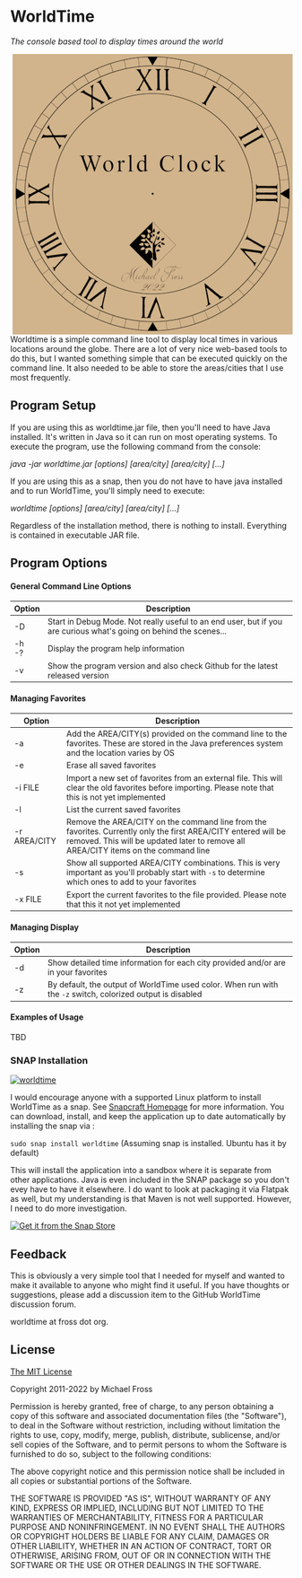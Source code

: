 # WorldTime
*The console based tool to display times around the world*

<img align="right" width="500" src="https://github.com/frossm/worldtime/blob/master/graphics/WorldTimeLogo500.jpg">Worldtime is a simple command line tool to display local times in various locations around the globe.  There are a lot of very nice web-based tools to do this, but I wanted something simple that can be executed quickly on the command line.  It also needed to be able to store the areas/cities that I use most frequently.

## Program Setup
If you are using this as worldtime.jar file, then you'll need to have Java installed.  It's written in Java so it can run on most operating systems.  To execute the program, use the following command from the console:

*java -jar worldtime.jar [options] [area/city] [area/city] [...]*

If you are using this as a snap, then you do not have to have java installed and to run WorldTime, you'll simply need to execute:

*worldtime [options] [area/city] [area/city] [...]*

Regardless of the installation method, there is nothing to install.  Everything is contained in executable JAR file.

## Program Options

#### General Command Line Options
|Option|Description|
|------|-----------|
|-D|Start in Debug Mode.  Not really useful to an end user, but if you are curious what's going on behind the scenes...|
|-h <br>-?|Display the program help information|
|-v|Show the program version and also check Github for the latest released version|

#### Managing Favorites
|Option|Description|
|------|-----------|
|-a|Add the AREA/CITY(s) provided on the command line to the favorites.  These are stored in the Java preferences system and the location varies by OS|
|-e|Erase all saved favorites|
|-i FILE|Import a new set of favorites from an external file.  This will clear the old favorites before importing.  Please note that this is not yet implemented|
|-l|List the current saved favorites|
|-r AREA/CITY|Remove the AREA/CITY on the command line from the favorites.  Currently only the first AREA/CITY entered will be removed.  This will be updated later to remove all AREA/CITY items on the command line|
|-s|Show all supported AREA/CITY combinations.  This is very important as you'll probably start with `-s` to determine which ones to add to your favorites|
|-x FILE|Export the current favorites to the file provided.  Please note that this it not yet implemented|

#### Managing Display
|Option|Description|
|------|-----------|
|-d|Show detailed time information for each city provided and/or are in your favorites|
|-z|By default, the output of WorldTime used color.  When run with the `-z` switch, colorized output is disabled|

#### Examples of Usage
TBD



### SNAP Installation

[![worldtime](https://snapcraft.io//quoter/badge.svg)](https://snapcraft.io/worldtime)

I would encourage anyone with a supported Linux platform to install WorldTime as a snap.  See [Snapcraft Homepage](https://snapcraft.io) for more information. You can download, install, and keep the application up to date automatically by installing the snap via :

`sudo snap install worldtime`  (Assuming snap is installed.  Ubuntu has it by default)

This will install the application into a sandbox where it is separate from other applications.  Java is even included in the SNAP package so you don't evey have to have it elsewhere.  I do want to look at packaging it via Flatpak as well, but my understanding is that Maven is not well supported.  However, I need to do more investigation.

[![Get it from the Snap Store](https://snapcraft.io/static/images/badges/en/snap-store-black.svg)](https://snapcraft.io/worldtime)

## Feedback

This is obviously a very simple tool that I needed for myself and wanted to make it available to anyone who might find it useful.  If you have thoughts or suggestions, please add a discussion item to the GitHub WorldTime discussion forum.

worldtime at fross dot org.

## License

[The MIT License](https://opensource.org/licenses/MIT)

Copyright 2011-2022 by Michael Fross

Permission is hereby granted, free of charge, to any person obtaining a copy of this software and associated documentation files (the "Software"), to deal in the Software without restriction, including without limitation the rights to use, copy, modify, merge, publish, distribute, sublicense, and/or sell copies of the Software, and to permit persons to whom the Software is furnished to do so, subject to the following conditions:

The above copyright notice and this permission notice shall be included in all copies or substantial portions of the Software.

THE SOFTWARE IS PROVIDED "AS IS", WITHOUT WARRANTY OF ANY KIND, EXPRESS OR IMPLIED, INCLUDING BUT NOT LIMITED TO THE WARRANTIES OF MERCHANTABILITY, FITNESS FOR A PARTICULAR PURPOSE AND NONINFRINGEMENT. IN NO EVENT SHALL THE AUTHORS OR COPYRIGHT HOLDERS BE LIABLE FOR ANY CLAIM, DAMAGES OR OTHER LIABILITY, WHETHER IN AN ACTION OF CONTRACT, TORT OR OTHERWISE, ARISING FROM, OUT OF OR IN CONNECTION WITH THE SOFTWARE OR THE USE OR OTHER DEALINGS IN THE SOFTWARE.



